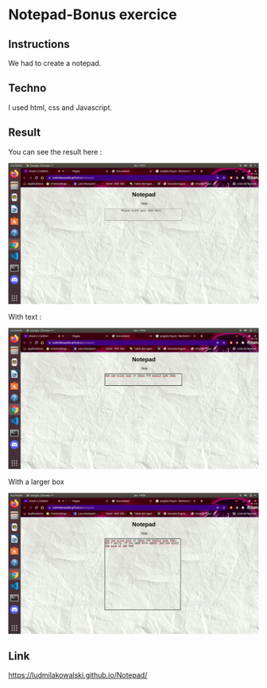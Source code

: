# Notepad-Bonus exercice

## Instructions

We had to create a notepad. 

## Techno

I used html, css and Javascript.

## Result

You can see the result here : 

![Image](./pad.png)

With text :

![Image](./pad2.png)

With a larger box

![Image](./pad3.png)

## Link

https://ludmilakowalski.github.io/Notepad/
